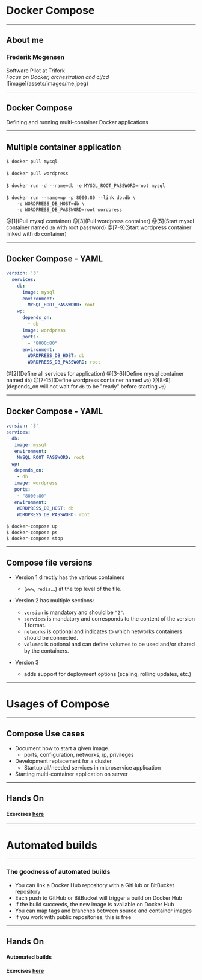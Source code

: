 # Docker Compose

---
## About me
### Frederik Mogensen

<div class="left-col-big">
Software Pilot at Trifork
<br>
<i>Focus on Docker, orchestration and ci/cd</i>
</div>
<div class="right-col-small">
![image](assets/images/me.jpeg)
</div>

---
## Docker Compose

Defining and running multi-container Docker applications

---
## Multiple container application

```shell
$ docker pull mysql

$ docker pull wordpress

$ docker run -d --name=db -e MYSQL_ROOT_PASSWORD=root mysql

$ docker run --name=wp -p 8000:80 --link db:db \
	-e WORDPRESS_DB_HOST=db \
	-e WORDPRESS_DB_PASSWORD=root wordpress
```

@[1](Pull mysql container)
@[3](Pull wordpress container)
@[5](Start mysql container named `db` with root password)
@[7-9](Start wordpress container linked with `db` container)

---
## Docker Compose - YAML

```yaml
version: '3'
  services:
    db:
      image: mysql
      environment:
        MYSQL_ROOT_PASSWORD: root
    wp:
      depends_on:
        - db
      image: wordpress
      ports:
        - "8000:80"
      environment:
        WORDPRESS_DB_HOST: db
        WORDPRESS_DB_PASSWORD: root
```

@[2](Define all services for application)
@[3-6](Define mysql container named `db`)
@[7-15](Define wordpress container named `wp`)
@[8-9](depends_on will not wait for `db` to be "ready" before starting `wp`)

---
## Docker Compose - YAML

```yaml
version: '3'
services:
  db:
   image: mysql
   environment:
    MYSQL_ROOT_PASSWORD: root
  wp:
   depends_on:
    - db
   image: wordpress
   ports:
    - "8000:80"
   environment:
    WORDPRESS_DB_HOST: db
    WORDPRESS_DB_PASSWORD: root
```

```shell
$ docker-compose up
$ docker-compose ps
$ docker-compose stop
```

---

## Compose file versions

- Version 1 directly has the various containers
  - (`www`, `redis`...) at the top level of the  file.

- Version 2 has multiple sections:
  * `version` is mandatory and should be `"2"`.
  * `services` is mandatory and corresponds to the content of the version 1 format.
  * `networks` is optional and indicates to which networks   containers should be connected.
  * `volumes` is optional and can define volumes to be used and/or shared by the containers.

- Version 3
  * adds support for deployment options (scaling, rolling updates, etc.)

---
# Usages of Compose

---
## Compose Use cases

- Document how to start a given image.
  - ports, configuration, networks, ip, privileges
- Development replacement for a cluster
  - Startup all/needed services in microservice application
- Starting multi-container application on server

---
## Hands On

#### Exercises [here](https://github.com/mogensen/docker-handson-training/tree/master/2-Docker-compose/1-compose)

---
# Automated builds

---
### The goodness of automated builds

- You can link a Docker Hub repository with a GitHub or BitBucket repository
- Each push to GitHub or BitBucket will trigger a build on Docker Hub
- If the build succeeds, the new image is available on Docker Hub
- You can map tags and branches between source and container images
- If you work with public repositories, this is free

---
## Hands On

#### Automated builds

#### Exercises [here](https://github.com/mogensen/docker-handson-training/tree/master/2-Docker-compose/2-automated-builds)
